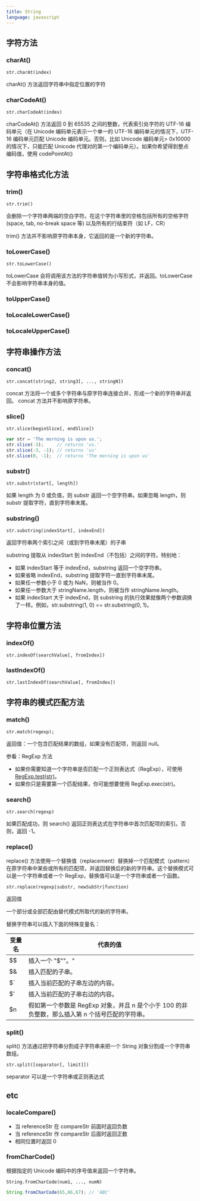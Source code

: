 ```yaml
---
title: String
language: javascript
---
```


## 字符方法

### charAt()

`str.charAt(index)`

charAt() 方法返回字符串中指定位置的字符

### charCodeAt()

`str.charCodeAt(index)`

charCodeAt() 方法返回 0 到 65535 之间的整数，代表索引处字符的 UTF-16 编码单元（在 Unicode 编码单元表示一个单一的 UTF-16 编码单元的情况下，UTF-16 编码单元匹配 Unicode 编码单元。否则，比如 Unicode 编码单元> 0x10000 的情况下，只能匹配 Unicode 代理对的第一个编码单元）。如果你希望得到整点编码值，使用 codePointAt()

## 字符串格式化方法

### trim()

`str.trim()`

会删除一个字符串两端的空白字符。在这个字符串里的空格包括所有的空格字符 (space, tab, no-break space 等) 以及所有的行结束符（如 LF，CR）

trim() 方法并不影响原字符串本身，它返回的是一个新的字符串。

### toLowerCase()

`str.toLowerCase()`

toLowerCase 会将调用该方法的字符串值转为小写形式，并返回。toLowerCase 不会影响字符串本身的值。

### toUpperCase()

### toLocaleLowerCase()

### toLocaleUpperCase()

## 字符串操作方法


### concat()

`str.concat(string2, string3[, ..., stringN])`

concat 方法将一个或多个字符串与原字符串连接合并，形成一个新的字符串并返回。 concat 方法并不影响原字符串。

### slice()

`str.slice(beginSlice[, endSlice])`

```javascript
var str = 'The morning is upon us.';
str.slice(-3);     // returns 'us.'
str.slice(-3, -1); // returns 'us'
str.slice(0, -1);  // returns 'The morning is upon us'
```

### substr()

`str.substr(start[, length])`

如果 length 为 0 或负值，则 substr 返回一个空字符串。如果忽略 length，则 substr 提取字符，直到字符串末尾。

### substring()

`str.substring(indexStart[, indexEnd])`

返回字符串两个索引之间（或到字符串末尾）的子串

substring 提取从 indexStart 到 indexEnd（不包括）之间的字符。特别地：

* 如果 indexStart 等于 indexEnd，substring 返回一个空字符串。
* 如果省略 indexEnd，substring 提取字符一直到字符串末尾。
* 如果任一参数小于 0 或为 NaN，则被当作 0。
* 如果任一参数大于 stringName.length，则被当作 stringName.length。
* 如果 indexStart 大于 indexEnd，则 substring 的执行效果就像两个参数调换了一样。例如，str.substring(1, 0) == str.substring(0, 1)。

## 字符串位置方法

### indexOf()

`str.indexOf(searchValue[, fromIndex])`

### lastIndexOf()

`str.lastIndexOf(searchValue[, fromIndex])`


## 字符串的模式匹配方法

### match()

`str.match(regexp);`

返回值：一个包含匹配结果的数组，如果没有匹配项，则返回 null。

参看：RegExp 方法

* 如果你需要知道一个字符串是否匹配一个正则表达式（RegExp），可使用 [RegExp.test(str)](https://developer.mozilla.org/zh-CN/docs/Web/JavaScript/Reference/Global_Objects/RegExp/test)。
* 如果你只是需要第一个匹配结果，你可能想要使用 RegExp.exec(str)。

### search()

`str.search(regexp)`

如果匹配成功，则 search() 返回正则表达式在字符串中首次匹配项的索引。否则，返回 -1。

### replace()


replace() 方法使用一个替换值（replacement）替换掉一个匹配模式（pattern）在原字符串中某些或所有的匹配项，并返回替换后的新的字符串。这个替换模式可以是一个字符串或者一个 RegExp，替换值可以是一个字符串或者一个函数。

`str.replace(regexp|substr, newSubStr|function)`

返回值

一个部分或全部匹配由替代模式所取代的新的字符串。

替换字符串可以插入下面的特殊变量名：

| 变量名 | 代表的值                                                                                     |
|--------|----------------------------------------------------------------------------------------------|
| $$     | 插入一个 "$""。"                                                                             |
| $&     | 插入匹配的子串。                                                                             |
| $`     | 插入当前匹配的子串左边的内容。                                                               |
| $'     | 插入当前匹配的子串右边的内容。                                                               |
| $n     | 假如第一个参数是 RegExp 对象，并且 n 是个小于 100 的非负整数，那么插入第 n 个括号匹配的字符串。 |

### split()

split() 方法通过把字符串分割成子字符串来把一个 String 对象分割成一个字符串数组。

`str.split([separator[, limit]])`

separator 可以是一个字符串或正则表达式

## etc

### localeCompare()

* 当 referenceStr 在 compareStr 前面时返回负数
* 当 referenceStr 作 compareStr 后面时返回正数
* 相同位置时返回 0

### fromCharCode()

根据指定的 Unicode 编码中的序号值来返回一个字符串。

`String.fromCharCode(num1, ..., numN)`

```javascript
String.fromCharCode(65,66,67); // 'ABC'
```
